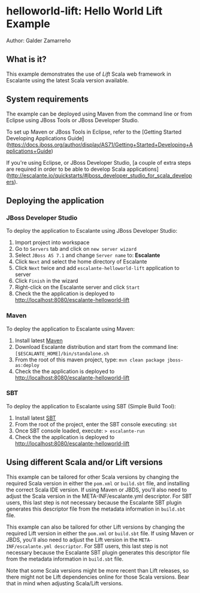 # helloworld-lift: Hello World Lift Example

Author: Galder Zamarreño

## What is it?

This example demonstrates the use of *Lift* Scala web framework in Escalante
using the latest Scala version available.

## System requirements

The example can be deployed using Maven from the command line or from Eclipse
using JBoss Tools or JBoss Developer Studio.

To set up Maven or JBoss Tools in Eclipse, refer to the
[Getting Started Developing Applications Guide]
(https://docs.jboss.org/author/display/AS71/Getting+Started+Developing+Applications+Guide)

If you're using Eclipse, or JBoss Developer Studio,
[a couple of extra steps are required in order to be able to develop Scala applications]
(http://escalante.io/quickstarts/#jboss_developer_studio_for_scala_developers).

## Deploying the application

### JBoss Developer Studio

To deploy the application to Escalante using JBoss Developer Studio:

1. Import project into workspace
2. Go to `Servers` tab and click on `new server wizard`
3. Select `JBoss AS 7.1` and change `Server name` to: **Escalante**
4. Click `Next` and select the home directory of Escalante
5. Click `Next` twice and add `escalante-helloworld-lift` application to server
6. Click `Finish` in the wizard
7. Right-click on the Escalante server and click `Start`
8. Check the the application is deployed to
<http://localhost:8080/escalante-helloworld-lift>

### Maven

To deploy the application to Escalante using Maven:

1. Install latest [Maven](http://maven.apache.org/download.cgi)
2. Download Escalante distribution and start from the command line:
`[$ESCALANTE_HOME]/bin/standalone.sh`
3. From the root of this maven project, type:
`mvn clean package jboss-as:deploy`
4. Check the the application is deployed to
<http://localhost:8080/escalante-helloworld-lift>

### SBT

To deploy the application to Escalante using SBT (Simple Build Tool):

1. Install latest [SBT](http://www.scala-sbt.org/release/docs/Getting-Started/Setup.html)
2. From the root of the project, enter the SBT console executing: `sbt`
3. Once SBT console loaded, execute:
`> escalante-run`
4. Check the the application is deployed to
<http://localhost:8080/escalante-helloworld-lift>

## Using different Scala and/or Lift versions

This example can be tailored for other Scala versions by changing the required
Scala version in either the `pom.xml` or `build.sbt` file, and installing the
correct Scala IDE version. If using Maven or JBDS, you'll also need to adjust
the Scala version in the META-INF/escalante.yml descriptor. For SBT users,
this last step is not necessary because the Escalante SBT plugin generates
this descriptor file from the metadata information in `build.sbt` file.

This example can also be tailored for other Lift versions by changing the
required Lift version in either the `pom.xml` or `build.sbt` file.
If using Maven or JBDS, you'll also need to adjust the Lift version in the
`META-INF/escalante.yml descriptor`. For SBT users, this last step is not
necessary because the Escalante SBT plugin generates this descriptor file
from the metadata information in `build.sbt` file.

Note that some Scala versions might be more recent than Lift releases, so
there might not be Lift dependencies online for those Scala versions. Bear
that in mind when adjusting Scala/Lift versions.

